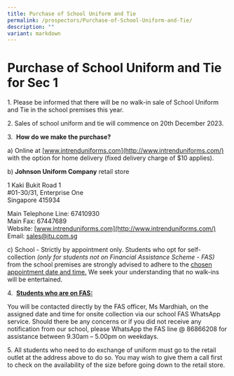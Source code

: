 ```yaml
---
title: Purchase of School Uniform and Tie
permalink: /prospectors/Purchase-of-School-Uniform-and-Tie/
description: ""
variant: markdown
---
```

Purchase of School Uniform and Tie for Sec 1
==================================

1\. Please be informed that there will be no walk-in sale of School Uniform and Tie in the school premises this year.

2\. Sales of school uniform and tie will commence on 20th December 2023.

3\. &nbsp;<b>How do we make the purchase?</b>

a)&nbsp;Online at&nbsp;[www.intrenduniforms.com](http://www.intrenduniforms.com/)&nbsp; with the option for home delivery (fixed delivery charge of $10 applies). <br>

b)&nbsp;<b>Johnson Uniform Company</b>&nbsp;retail store

 1 Kaki Bukit Road 1 <br>
 #01-30/31, Enterprise One <br>
 Singapore 415934
 
Main Telephone Line: 67410930 <br>
Main Fax: 67447689 <br>
Website:&nbsp;[www.intrenduniforms.com](http://www.intrenduniforms.com/) <br>
 Email:&nbsp;sales@itu.com.sg

c) School - Strictly by appointment only. Students who opt for self-collection <i>(only for students not on Financial Assistance Scheme - FAS)</i> from the school premises are strongly advised to adhere to the <u>chosen appointment date and time.</u> We seek your understanding that no walk-ins will be entertained.

4\.&nbsp;&nbsp;<u><b>Students who are on FAS:</b></u>  

You will be contacted directly by the FAS officer, Ms Mardhiah, on the assigned date and time for onsite collection via our school FAS WhatsApp service.  Should there be any concerns or if you did not receive any notification from our school, please WhatsApp the FAS line @ 86866208 for assistance between 9.30am – 5.00pm on weekdays. 

5\. All students who need to do exchange of uniform must go to the retail outlet at the address above to do so. You may wish to give them a call first to check on the availability of the size before going down to the retail store.